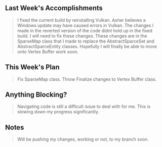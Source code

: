 ## Last Week's Accomplishments

> I fixed the current build by reinstalling Vulkan. Asher believes a Windows update may have caused errors in Vulkan. The changes
I made in the reverted version of the code didnt hold up in the fixed build. I will need to fix these changes. These changes are in the SparseMap
class that I made to replace the AbstractSparceSet and AbstractSparceEntity classes. Hopefully I will finally be able to move onto Vertex Buffer work
soon.

## This Week's Plan

> Fix SparseMap class. Throw Finalize changes to Vertex Buffer class.


## Anything Blocking?

> Navigating code is still a difficult issue to deal with for me. This is slowing down my progress significantly.

## Notes

> Will be pushing my changes, working or not, to my branch soon.